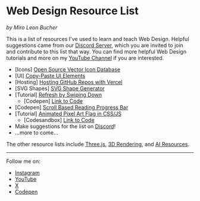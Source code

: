# Web Design Resource List
_by Miro Leon Bucher_

This is a list of resources I've used to learn and teach Web Design. Helpful suggestions came from our [Discord Server](https://discord.gg/pxv5fzmShE), which you are invited to join and contribute to this list that way. You can find more helpful Web Design tutorials and more on my [YouTube Channel](https://youtube.com/@miroxleon) if you are interested.

- [Icons] [Open Source Vector Icon Database](https://iconify.design/)
- [UI] [Copy-Paste UI Elements](https://uiverse.io/)
- [Hosting] [Hosting GitHub Repos with Vercel](https://vercel.com/)
- [SVG Shapes] [SVG Shape Generator](https://www.softr.io/tools/svg-shape-generator)
- [Tutorial] [Refresh by Swiping Down](https://nerdy.dev/pull-to-refresh-prototype-with-scroll-snap-and-scroll-driven-animation)
  - [Codepen] [Link to Code](https://codepen.io/argyleink/pen/ExOWjMe)
- [Codepen] [Scroll Based Reading Progress Bar](https://codepen.io/bramus/pen/GRxvOgx)
- [Tutorial] [Animated Pixel Art Flag in CSS/JS](https://www.joshwcomeau.com/animation/pride-flags/)
  - [Codesandbox] [Link to Code](https://codesandbox.io/s/n9dxht?file=/PrideFlag.js&from-sandpack=true)
- Make suggestions for the list on [Discord](https://discord.gg/pxv5fzmShE)!
- ...more to come...

The other resource lists include [Three.js](https://miroleon.github.io/threejs-resources/), [3D Rendering](), and [AI Resources](https://miroleon.github.io/ai-resources/).

---

Follow me on:
- [Instagram](https://instagram.com/miroxleon)
- [YouTube](https://youtube.com/@miroxleon)
- [X](https://x.com/miroxleon)
- [Codepen](https://codepen.io/miroleon)